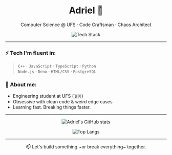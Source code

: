 <h1 align="center">Adriel 🧠</h1>
<p align="center">Computer Science @ UFS · Code Craftsman · Chaos Architect</p>

<p align="center">
  <img src="https://skillicons.dev/icons?i=cpp,js,ts,nodejs,deno,bun,html,css,postgres,mysql,mongodb" alt="Tech Stack" />
</p>

---

### ⚡ Tech I'm fluent in:
> `C++` · `JavaScript` · `TypeScript` · `Python`  
> `Node.js` · `Deno` · `HTML/CSS` · `PostgreSQL`

### 🧠 About me:
- Engineering student at UFS (🇧🇷)
- Obsessive with clean code & weird edge cases
- Learning fast. Breaking things faster.

---

<p align="center">
  <img src="https://github-readme-stats.vercel.app/api?username=your-username&show_icons=true&theme=tokyonight" alt="Adriel's GitHub stats" />
</p>

<p align="center">
  <img src="https://github-readme-stats.vercel.app/api/top-langs/?username=your-username&layout=compact&theme=tokyonight" alt="Top Langs" />
</p>

---

<p align="center">📫 Let's build something ~or break everything~ together.</p>
